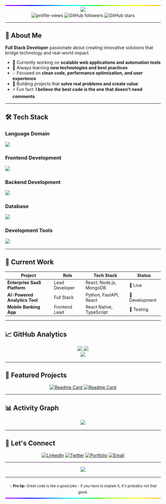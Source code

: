 <img style="width:100%;height:3px;" src="./bar.gif"/>
<div align="center">
  <img src="https://readme-typing-svg.herokuapp.com/?font=Righteous&size=35&center=true&vCenter=true&width=600&height=70&duration=4000&lines=Hi+there!+👋;I'm+a+Full+Stack+Developer;Welcome+to+my+GitHub!" />
</div>

<div align="center">
  <img src="https://komarev.com/ghpvc/?username=nicholasnasc&label=Profile%20views&color=0e75b6&style=flat" alt="profile-views" />
  <img alt="GitHub followers" src="https://img.shields.io/github/followers/nicholasnasc?style=social">
  <img alt="GitHub stars" src="https://img.shields.io/github/stars/nicholasnasc?style=social">
</div>

---

## 🚀 About Me

**Full Stack Developer** passionate about creating innovative solutions that bridge technology and real-world impact.

- 🔭 Currently working on **scalable web applications and automation tools**
- 🌱 Always learning **new technologies and best practices**
- 💡 Focused on **clean code, performance optimization, and user experience**
- 🎯 Building projects that **solve real problems and create value**
- ⚡ Fun fact: **I believe the best code is the one that doesn't need comments**

---

## 🛠️ Tech Stack

### **Language Domain**
<div align="left">
  <img src="https://skillicons.dev/icons?i=kotlin,javascript,typescript,dart,python,java,php,sql" />
</div>

### **Frontend Development**
<div align="left">
  <img src="https://skillicons.dev/icons?i=react,nextjs,vue,svelte,html"/>
</div>

### **Backend Development**
<div align="left">
  <img src="https://skillicons.dev/icons?i=nodejs,django,spring,dotnet,flutter" />
</div>

### **Database**
<div align="left">
  <img src="https://skillicons.dev/icons?i=mongodb,mysql,postgresql,firebase,json"/>
</div>

### **Development Tools**
<div align="left">
  <img src="https://skillicons.dev/icons?i=aws,docker,kubernetes,git,vscode,figma,postman,jetbrains" />
</div>

---

## 💼 Current Work

| Project | Role | Tech Stack | Status |
|---------|------|------------|--------|
| **Enterprise SaaS Platform** | Lead Developer | React, Node.js, MongoDB | 🚀 Live |
| **AI-Powered Analytics Tool** | Full Stack | Python, FastAPI, React | 🔧 Development |
| **Mobile Banking App** | Frontend Lead | React Native, TypeScript | 📱 Testing |

---

## 📈 GitHub Analytics

<div align="center">
  <img height="180em" src="https://github-readme-stats.vercel.app/api?username=nicholasnasc&show_icons=true&theme=github_dark&include_all_commits=true&count_private=true"/>
  <img height="180em" src="https://github-readme-stats.vercel.app/api/top-langs/?username=nicholasnasc&layout=compact&langs_count=8&theme=github_dark"/>
</div>

<div align="center">
  <img src="https://github-readme-streak-stats.herokuapp.com/?user=nicholasnasc&theme=github-dark-blue&hide_border=true" />
</div>

---

## 🌟 Featured Projects

<div align="center">

[![Readme Card](https://github-readme-stats.vercel.app/api/pin/?username=nicholasnasc&repo=PROJECT1&theme=github_dark)](https://github.com/nicholasnasc/PROJECT1)
[![Readme Card](https://github-readme-stats.vercel.app/api/pin/?username=nicholasnasc&repo=PROJECT2&theme=github_dark)](https://github.com/nicholasnasc/PROJECT2)

</div>

---

## 📊 Activity Graph

<div align="center">
  <img src="https://github-readme-activity-graph.vercel.app/graph?username=nicholasnasc&theme=github-compact&bg_color=0d1117&color=58a6ff&line=1f6feb&point=58a6ff&area=true&hide_border=true" />
</div>

---

## 🤝 Let's Connect

<div align="center">
  
[![LinkedIn](https://img.shields.io/badge/LinkedIn-0077B5?style=for-the-badge&logo=linkedin&logoColor=white)](https://linkedin.com/in/nickzin)
[![Twitter](https://img.shields.io/badge/Twitter-1DA1F2?style=for-the-badge&logo=twitter&logoColor=white)](https://twitter.com/nickzindev)
[![Portfolio](https://img.shields.io/badge/Portfolio-FF5722?style=for-the-badge&logo=google-chrome&logoColor=white)](https://nicholasnasc.vercel.app)
[![Email](https://img.shields.io/badge/Email-D14836?style=for-the-badge&logo=gmail&logoColor=white)](mailto:andrenicholasnascimentosouza@gmail.com)

</div>

---

<div align="center">
  <img src="https://readme-typing-svg.herokuapp.com/?font=Righteous&size=25&center=true&vCenter=true&width=500&height=70&duration=4000&lines=Thanks+for+visiting!+✨;Let's+build+something+amazing+together!;Always+open+to+collaboration+💪" />
</div>

---

<div align="center">
  <sub>💡 <strong>Pro tip:</strong> Great code is like a good joke - if you have to explain it, it's probably not that good.</sub>
</div>
<img style="width:100%;height:3px;" src="./bar.gif"/>
